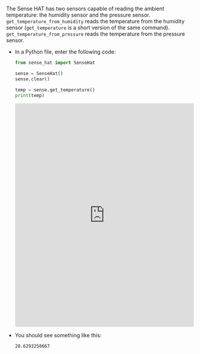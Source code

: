
The Sense HAT has two sensors capable of reading the ambient temperature: the humidity sensor and the pressure sensor. `get_temperature_from_humidity` reads the temperature from the humidity sensor (`get_temperature` is a short version of the same command). `get_temperature_from_pressure` reads the temperature from the pressure sensor.

- In a Python file, enter the following code:

    ```python
    from sense_hat import SenseHat

    sense = SenseHat()
    sense.clear()

    temp = sense.get_temperature()
    print(temp)
    ```

    <iframe src="https://trinket.io/embed/python/bafa42501a" width="100%" height="600" frameborder="0" marginwidth="0" marginheight="0" allowfullscreen></iframe>

- You should see something like this:

    ```bash
    28.6293258667
    ```


